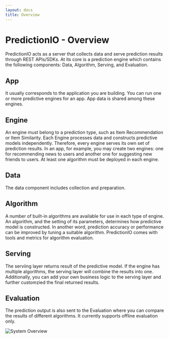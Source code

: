 ```yaml
---
layout: docs
title: Overview
---
```


# PredictionIO - Overview

PredictionIO acts as a server that collects data and serve prediction results through REST APIs/SDKs. 
At its core is a prediction engine which contains the following components: Data, Algorithm, Serving, and Evaluation. 

## App

It usually corresponds to the application you are building. You can run one or more predictive engines for an app. App data is shared among these engines.

## Engine

An engine must belong to a prediction type, such as Item Recommendation or Item Similarity. Each Engine processes data and constructs predictive models independently. Therefore, every engine serves its own set of prediction results. In an app, for example, you may create two engines: one for recommending news to users and another one for suggesting new friends to users. At least one algorithm must be deployed in each engine.


## Data

The data component includes collection and preparation. 

## Algorithm

A number of built-in algorithms are available for use in each type of engine. An algorithm, and the setting of its parameters, determines how predictive model is constructed. In another word, prediction accuracy or performance can be improved by tuning a suitable algorithm. PredictionIO comes with tools and metrics for algorithm evaluation.

## Serving

The serviing layer returns result of the predictive model. If the engine has multiple algorithms, the serving layer will combine the results into one. Additionally, you can add your own business logic to the serving layer and further customzied the final returned results. 

## Evaluation

The prediction output is also sent to the Evaluation where you can compare the results of different algorithms. It currently supports offline evaluation only.  


![System Overview](/images/system-overview.png)
